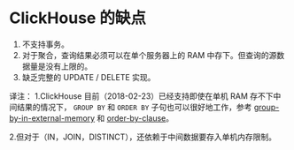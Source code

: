 # ClickHouse 的缺点

1. 不支持事务。
2. 对于聚合，查询结果必须可以在单个服务器上的 RAM 中存下。但查询的源数据量是没有上限的。
3. 缺乏完整的 UPDATE / DELETE 实现。


译注：
1.ClickHouse 目前（2018-02-23）已经支持即使在单机 RAM 存不下中间结果的情况下， `GROUP BY` 和 `ORDER BY` 子句也可以很好地工作，参考 [group-by-in-external-memory](https://clickhouse.yandex/docs/en/query_language/queries/#group-by-in-external-memory) 和 [order-by-clause](https://clickhouse.yandex/docs/en/query_language/queries/#order-by-clause)。

2.但对于（IN，JOIN，DISTINCT），还依赖于中间数据要存入单机内存限制。

